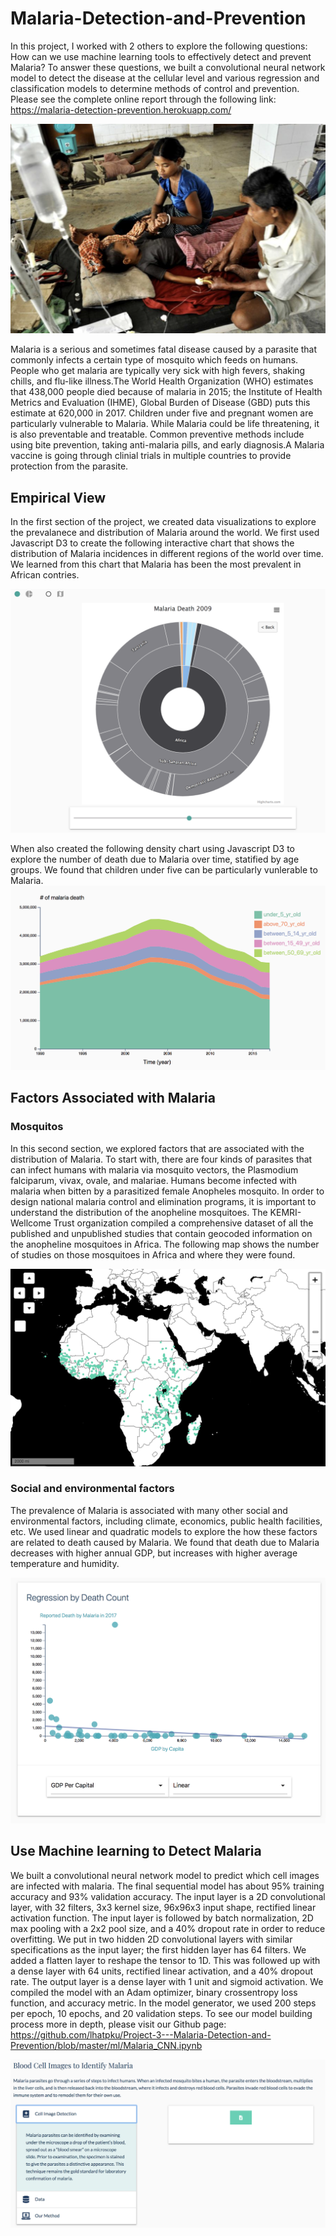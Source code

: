 # Malaria-Detection-and-Prevention

In this project, I worked with 2 others to explore the following questions: How can we use machine learning tools to effectively detect and prevent Malaria? To answer these questions, we built a convolutional neural network model to detect the disease at the cellular level and various regression and classification
models to determine methods of control and prevention. Please see the complete online report through the following link: https://malaria-detection-prevention.herokuapp.com/

![image0](malaria.png)

Malaria is a serious and sometimes fatal disease caused by a parasite that commonly infects a certain type of mosquito which feeds on humans. People who get malaria are typically very sick with high fevers, shaking chills, and flu-like illness.The World Health Organization (WHO) estimates that 438,000 people died because of malaria in 2015; the Institute of Health Metrics and Evaluation (IHME), Global Burden of Disease (GBD) puts this estimate at 620,000 in 2017. Children under five and pregnant women are particularly vulnerable to Malaria.
While Malaria could be life threatening, it is also preventable and treatable. Common preventive methods include using bite prevention, taking anti-malaria pills, and early diagnosis.A Malaria vaccine is going through clinial trials in multiple countries to provide protection from the parasite.

## Empirical View
In the first section of the project, we created data visualizations to explore the prevalanece and distribution of Malaria around the world. We first used Javascript D3 to create the following interactive chart that shows the distribution of Malaria incidences in different regions of the world over time. We learned from this chart that Malaria has been the most prevalent in African contries. 

![image1](Incidence.png)

When also created the following density chart using Javascript D3 to explore the number of death due to Malaria over time, statified by age groups. We found that children under five can be particularly vunlerable to Malaria. 
![image2](Age.png)

## Factors Associated with Malaria 

### Mosquitos
In this second section, we explored factors that are associated with the distribution of Malaria. To start with, there are four kinds of parasites that can infect humans with malaria via mosquito vectors, the Plasmodium falciparum, vivax, ovale, and malariae. Humans become infected with malaria when bitten by a parasitized female Anopheles mosquito. In order to design national malaria control and elimination programs, it is important to understand the distribution of the anopheline mosquitoes. The KEMRI-Wellcome Trust organization compiled a comprehensive dataset of all the published and unpublished studies that contain geocoded information on the anopheline mosquitoes in Africa. The following map shows the number of studies on those mosquitoes in Africa and where they were found.

![image4](Mosquitos.png)

### Social and environmental factors
The prevalence of Malaria is associated with many other social and environmental factors, including climate, economics, public health facilities, etc. We used linear and quadratic models to explore the how these factors are related to death caused by Malaria. We found that death due to Malaria decreases with higher annual GDP, but increases with higher average temperature and humidity.  

![image3](Linear_reg.png)

## Use Machine learning to Detect Malaria
We built a convolutional neural network model to predict which cell images are infected with malaria. The final sequential model has about 95% training accuracy and 93% validation accuracy. The input layer is a 2D convolutional layer, with 32 filters, 3x3 kernel size, 96x96x3 input shape, rectified linear activation function. The input layer is followed by batch normalization, 2D max pooling with a 2x2 pool size, and a 40% dropout rate in order to reduce overfitting. We put in two hidden 2D convolutional layers with similar specifications as the input layer; the first hidden layer has 64 filters. We added a flatten layer to reshape the tensor to 1D. This was followed up with a dense layer with 64 units, rectified linear activation, and a 40% dropout rate. The output layer is a dense layer with 1 unit and sigmoid activation. We compiled the model with an Adam optimizer, binary crossentropy loss function, and accuracy metric. In the model generator, we used 200 steps per epoch, 10 epochs, and 20 validation steps. To see our model building process more in depth, please visit our Github page: https://github.com/lhatpku/Project-3---Malaria-Detection-and-Prevention/blob/master/ml/Malaria_CNN.ipynb

![image6](CNN.png)
